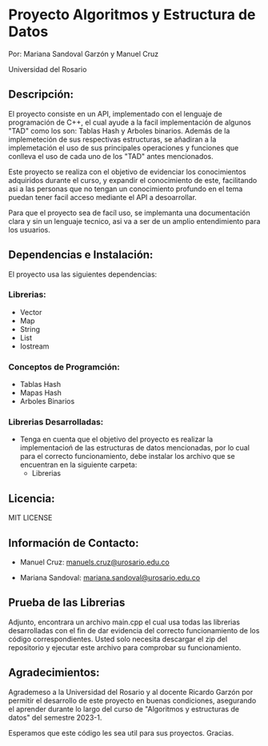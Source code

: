 # Proyecto Algoritmos y Estructura de Datos
Por: Mariana Sandoval Garzón y Manuel Cruz

Universidad del Rosario

## Descripción:
El proyecto consiste en un API, implementado con el lenguaje de programación de C++, el cual ayude a la facil implementación de algunos "TAD" como los son: Tablas Hash y Arboles binarios. Además de la implemeteción de sus respectivas estructuras, se añadiran a la implemetación el uso de sus principales operaciones y funciones que conlleva el uso de cada uno de los "TAD" antes mencionados.

Este proyecto se realiza con el objetivo de evidenciar los conocimientos adquiridos durante el curso, y expandir el conocimiento de este, facilitando asi a las personas que no tengan un conocimiento profundo en el tema puedan tener facil acceso mediante el API a desoarrollar.

Para que el proyecto sea de facíl uso, se implemanta una documentación clara y sin un lenguaje tecnico, asi va a ser de un amplio entendimiento para los usuarios.

## Dependencias e Instalación:
El proyecto usa las siguientes dependencias:

  ### Librerias:
  - Vector
  - Map
  - String
  - List
  - Iostream
  
  ### Conceptos de Programción:
  - Tablas Hash
  - Mapas Hash
  - Arboles Binarios

  ### Librerias Desarrolladas:
  - Tenga en cuenta que el objetivo del proyecto es realizar la implementacioń de las estructuras de datos mencionadas, por lo cual para el correcto funcionamiento, debe instalar los archivo que se encuentran en la siguiente carpeta:
    - Librerias 

## Licencia:
  MIT LICENSE

## Información de Contacto:

- Manuel Cruz:
  manuels.cruz@urosario.edu.co
  
- Mariana Sandoval:
  mariana.sandoval@urosario.edu.co
 
## Prueba de las Librerias
Adjunto, encontrara un archivo main.cpp el cual usa todas las librerias desarrolladas con el fin de dar evidencia del correcto funcionamiento de los código correspondientes. Usted solo necesita descargar el zip del repositorio y ejecutar este archivo para comprobar su funcionamiento.
  
 
## Agradecimientos:
Agrademeso a la Universidad del Rosario y al docente Ricardo Garzón por permitir el desarrollo de este proyecto en buenas condiciones, asegurando el aprender durante lo largo del curso de "Algoritmos y estructuras de datos" del semestre 2023-1.

Esperamos que este código les sea util para sus proyectos. Gracias.
